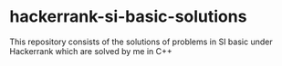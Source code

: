 # hackerrank-si-basic-solutions
This repository consists of the solutions of problems in SI basic under Hackerrank which are solved by me in C++

